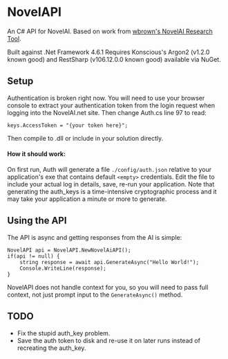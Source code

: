 # NovelAPI
An C# API for NovelAI.
Based on work from [wbrown's NovelAI Research Tool](https://github.com/wbrown/novelai-research-tool).

Built against .Net Framework 4.6.1
Requires Konscious's Argon2 (v1.2.0 known good) and RestSharp (v106.12.0.0 known good) available via NuGet.

## Setup
Authentication is broken right now. You will need to use your browser console to extract your authentication token from the login request when logging into the NovelAI.net site. Then change Auth.cs line 97 to read:

	keys.AccessToken = "{your token here}";

Then compile to .dll or include in your solution directly.

#### How it should work:
On first run, Auth will generate a file `./config/auth.json` relative to your application's exe that contains default `<empty>` credentials. Edit the file to include your actual log in details, save, re-run your application. Note that generating the auth_keys is a time-intensive cryptographic process and it may take your application a minute or more to generate.

## Using the API
The API is async and getting responses from the AI is simple:

	NovelAPI api = NovelAPI.NewNovelAiAPI();
	if(api != null) {
		string response = await api.GenerateAsync("Hello World!");
		Console.WriteLine(response);
	}
NovelAPI does not handle context for you, so you will need to pass full context, not just prompt input to the `GenerateAsync()` method.

## TODO
 - Fix the stupid auth_key problem.
 - Save the auth token to disk and re-use it on later runs instead of recreating the auth_key.